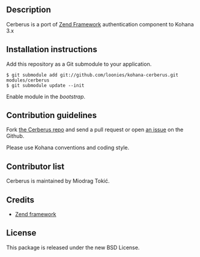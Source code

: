 ## Description

Cerberus is a port of [Zend Framework](http://framework.zend.com/) authentication component to Kohana 3.x

## Installation instructions

Add this repository as a Git submodule to your application.

	$ git submodule add git://github.com/loonies/kohana-cerberus.git modules/cerberus
	$ git submodule update --init

Enable module in the *bootstrap*.

## Contribution guidelines

Fork [the Cerberus repo](http://github.com/loonies/kohana-cerberus) and send a pull request or open [an issue](http://github.com/loonies/kohana-cerberus/issues) on the Github.

Please use Kohana conventions and coding style.

## Contributor list

Cerberus is maintained by Miodrag Tokić.

## Credits

- [Zend framework](http://framework.zend.com)

## License

This package is released under the new BSD License.